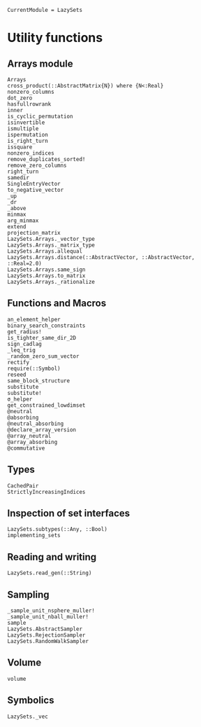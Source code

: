```@meta
CurrentModule = LazySets
```

# Utility functions

## Arrays module

```@docs
Arrays
cross_product(::AbstractMatrix{N}) where {N<:Real}
nonzero_columns
dot_zero
hasfullrowrank
inner
is_cyclic_permutation
isinvertible
ismultiple
ispermutation
is_right_turn
issquare
nonzero_indices
remove_duplicates_sorted!
remove_zero_columns
right_turn
samedir
SingleEntryVector
to_negative_vector
_up
_dr
_above
minmax
arg_minmax
extend
projection_matrix
LazySets.Arrays._vector_type
LazySets.Arrays._matrix_type
LazySets.Arrays.allequal
LazySets.Arrays.distance(::AbstractVector, ::AbstractVector, ::Real=2.0)
LazySets.Arrays.same_sign
LazySets.Arrays.to_matrix
LazySets.Arrays._rationalize
```

## Functions and Macros

```@docs
an_element_helper
binary_search_constraints
get_radius!
is_tighter_same_dir_2D
sign_cadlag
_leq_trig
_random_zero_sum_vector
rectify
require(::Symbol)
reseed
same_block_structure
substitute
substitute!
σ_helper
get_constrained_lowdimset
@neutral
@absorbing
@neutral_absorbing
@declare_array_version
@array_neutral
@array_absorbing
@commutative
```

## Types

```@docs
CachedPair
StrictlyIncreasingIndices
```

## Inspection of set interfaces

```@docs
LazySets.subtypes(::Any, ::Bool)
implementing_sets
```

## Reading and writing

```@docs
LazySets.read_gen(::String)
```

## Sampling

```@docs
_sample_unit_nsphere_muller!
_sample_unit_nball_muller!
sample
LazySets.AbstractSampler
LazySets.RejectionSampler
LazySets.RandomWalkSampler
```

## Volume

```@docs
volume
```

## Symbolics

```@docs
LazySets._vec
```

